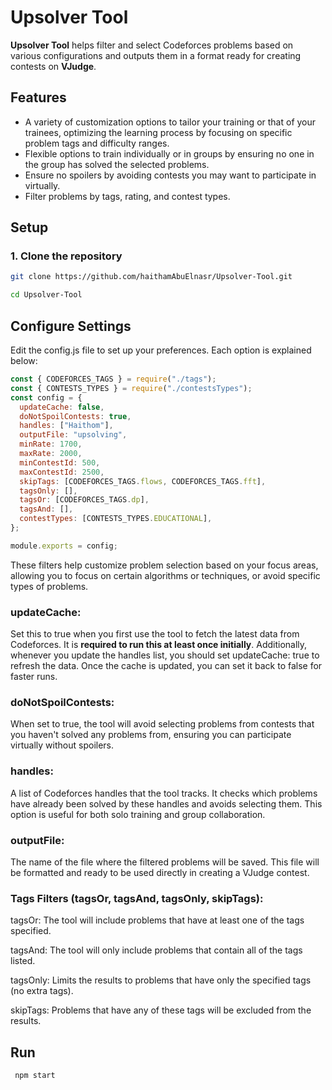 
# Upsolver Tool

**Upsolver Tool** helps filter and select Codeforces problems based on various configurations and outputs them in a format ready for creating contests on **VJudge**.

## Features
- A variety of customization options to tailor your training or that of your trainees, optimizing the learning process by focusing on specific problem tags and difficulty ranges.
- Flexible options to train individually or in groups by ensuring no one in the group has solved the selected problems.
- Ensure no spoilers by avoiding contests you may want to participate in virtually.
- Filter problems by tags, rating, and contest types.


## Setup

### 1. Clone the repository
```bash
git clone https://github.com/haithamAbuElnasr/Upsolver-Tool.git

cd Upsolver-Tool
```
## Configure Settings
Edit the config.js file to set up your preferences. Each option is explained below:
```javascript
const { CODEFORCES_TAGS } = require("./tags");
const { CONTESTS_TYPES } = require("./contestsTypes");
const config = {
  updateCache: false,
  doNotSpoilContests: true,
  handles: ["Haithom"],
  outputFile: "upsolving",
  minRate: 1700,
  maxRate: 2000,
  minContestId: 500,
  maxContestId: 2500,
  skipTags: [CODEFORCES_TAGS.flows, CODEFORCES_TAGS.fft],
  tagsOnly: [],
  tagsOr: [CODEFORCES_TAGS.dp],
  tagsAnd: [],
  contestTypes: [CONTESTS_TYPES.EDUCATIONAL],
};

module.exports = config;

```

These filters help customize problem selection based on your focus areas, allowing you to focus on certain algorithms or techniques, or avoid specific types of problems.

### updateCache:
Set this to true when you first use the tool to fetch the latest data from Codeforces. It is **required to run this at least once initially**. Additionally, whenever you update the handles list, you should set updateCache: true to refresh the data. Once the cache is updated, you can set it back to false for faster runs.


### doNotSpoilContests: 
When set to true, the tool will avoid selecting problems from contests that you haven't solved any problems from, ensuring you can participate virtually without spoilers.

### handles:
A list of Codeforces handles that the tool tracks. It checks which problems have already been solved by these handles and avoids selecting them. This option is useful for both solo training and group collaboration.



### outputFile:
The name of the file where the filtered problems will be saved. This file will be formatted and ready to be used directly in creating a VJudge contest.

### Tags Filters (tagsOr, tagsAnd, tagsOnly, skipTags):

tagsOr: The tool will include problems that have at least one of the tags specified.

tagsAnd: The tool will only include problems that contain all of the tags listed.

tagsOnly: Limits the results to problems that have only the specified tags (no extra tags).

skipTags: Problems that have any of these tags will be excluded from the results.

## Run
```bash
 npm start
```










